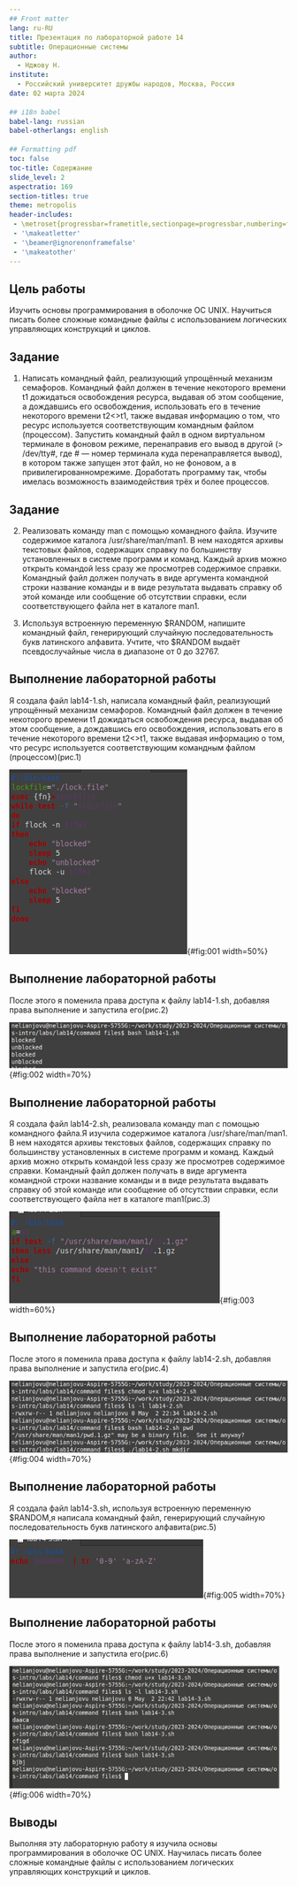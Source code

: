 ```yaml
---
## Front matter
lang: ru-RU
title: Презентация по лабораторной работе 14
subtitle: Операционные системы
author:
  - Нджову Н.
institute:
  - Российский университет дружбы народов, Москва, Россия
date: 02 марта 2024

## i18n babel
babel-lang: russian
babel-otherlangs: english

## Formatting pdf
toc: false
toc-title: Содержание
slide_level: 2
aspectratio: 169
section-titles: true
theme: metropolis
header-includes:
 - \metroset{progressbar=frametitle,sectionpage=progressbar,numbering=fraction}
 - '\makeatletter'
 - '\beamer@ignorenonframefalse'
 - '\makeatother'
---
```


## Цель работы

Изучить основы программирования в оболочке ОС UNIX. Научиться писать более сложные командные файлы с использованием логических управляющих конструкций и циклов.

## Задание

1. Написать командный файл, реализующий упрощённый механизм семафоров. Командный файл должен в течение некоторого времени t1 дожидаться освобождения ресурса, выдавая об этом сообщение, а дождавшись его освобождения, использовать его в течение некоторого времени t2<>t1, также выдавая информацию о том, что ресурс используется соответствующим командным файлом (процессом). Запустить командный файл в одном виртуальном терминале в фоновом режиме, перенаправив его вывод в другой (> /dev/tty#, где # — номер терминала куда перенаправляется вывод), в котором также запущен этот файл, но не фоновом, а в привилегированномрежиме. Доработать программу так, чтобы имелась возможность взаимодействия трёх и более процессов.

## Задание

2. Реализовать команду man с помощью командного файла. Изучите содержимое каталога /usr/share/man/man1. В нем находятся архивы текстовых файлов, содержащих справку по большинству установленных в системе программ и команд. Каждый архив можно открыть командой less сразу же просмотрев содержимое справки. Командный файл должен получать в виде аргумента командной строки название команды и в виде результата выдавать справку об этой команде или сообщение об отсутствии справки, если соответствующего файла нет в каталоге man1.

3. Используя встроенную переменную $RANDOM, напишите командный файл, генерирующий случайную последовательность букв латинского алфавита. Учтите, что $RANDOM выдаёт псевдослучайные числа в диапазоне от 0 до 32767.

## Выполнение лабораторной работы

Я создала файл lab14-1.sh, написала командный файл, реализующий упрощённый механизм семафоров. Командный файл должен в течение некоторого времени t1 дожидаться освобождения ресурса, выдавая об этом сообщение, а дождавшись его освобождения, использовать его в течение некоторого времени t2<>t1, также выдавая информацию о том, что ресурс используется соответствующим командным файлом (процессом)(рис.1)

![программа](image/02.png){#fig:001 width=50%}

## Выполнение лабораторной работы

После этого я поменила права доступа к файлу lab14-1.sh, добавляя права выполнение и запустила его(рис.2)

![запуск файла](image/01.png){#fig:002 width=70%}

## Выполнение лабораторной работы

Я создала файл lab14-2.sh, реализовала команду man с помощью командного файла.Я изучила содержимое каталога /usr/share/man/man1. В нем находятся архивы текстовых файлов, содержащих справку по большинству установленных в системе программ и команд. Каждый архив можно открыть командой less сразу же просмотрев содержимое справки. Командный файл должен получать в виде аргумента командной строки название команды и в виде результата выдавать справку об этой команде или сообщение об отсутствии справки, если соответствующего файла нет в каталоге man1(рис.3)

![программа](image/03.png){#fig:003 width=60%}

## Выполнение лабораторной работы

После этого я поменила права доступа к файлу lab14-2.sh, добавляя права выполнение и запустила его(рис.4)

![запуск файла](image/04.png){#fig:004 width=70%}

## Выполнение лабораторной работы

Я создала файл lab14-3.sh, используя встроенную переменную $RANDOM,я написала командный файл, генерирующий случайную последовательность букв латинского алфавита(рис.5)

![программа](image/05.png){#fig:005 width=70%}

## Выполнение лабораторной работы

После этого я поменила права доступа к файлу lab14-3.sh, добавляя права выполнение и запустила его(рис.6)

![запуск файла](image/07.png){#fig:006 width=70%}

## Выводы

Выполняя эту лабораторную работу я изучила основы программирования в оболочке ОС UNIX. Научилась писать более сложные командные файлы с использованием логических управляющих конструкций и циклов.
